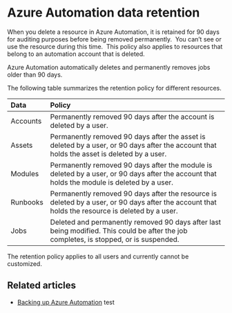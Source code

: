 <properties 
   pageTitle="Azure Automation data retention"
   description="Describes the data retention policy for Azure Automation."
   services="automation"
   documentationCenter=""
   authors="bwren"
   manager="stevenka"
   editor="tysonn" />
<tags 
   ms.service="automation"
   ms.devlang="na"
   ms.topic="article"
   ms.tgt_pltfrm="na"
   ms.workload="infrastructure-services"
   ms.date="07/22/2015"
   ms.author="bwren" />

# Azure Automation data retention

When you delete a resource in Azure Automation, it is retained for 90 days for auditing purposes before being removed permanently.  You can’t see or use the resource during this time.  This policy also applies to resources that belong to an automation account that is deleted.

Azure Automation automatically deletes and permanently removes jobs older than 90 days.

The following table summarizes the retention policy for different resources.

|Data|Policy|
|:---|:---|
|Accounts|Permanently removed 90 days after the account is deleted by a user.|
|Assets|Permanently removed 90 days after the asset is deleted by a user, or 90 days after the account that holds the asset is deleted by a user.|
|Modules|Permanently removed 90 days after the module is deleted by a user, or 90 days after the account that holds the module is deleted by a user.|
|Runbooks|Permanently removed 90 days after the resource is deleted by a user, or 90 days after the account that holds the resource is deleted by a user.|
|Jobs|Deleted and permanently removed 90 days after last being modified. This could be after the job completes, is stopped, or is suspended.|

The retention policy applies to all users and currently cannot be customized.

## Related articles
- [Backing up Azure Automation](https://msdn.microsoft.com/library/dn643635.aspx) 
test
